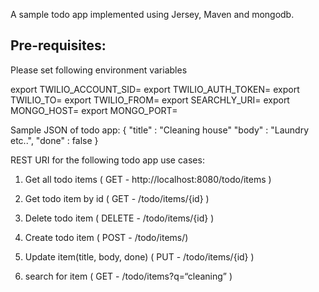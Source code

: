 A sample todo app implemented using Jersey, Maven and mongodb.

Pre-requisites:
---------------

Please set following environment variables

export TWILIO_ACCOUNT_SID=
export TWILIO_AUTH_TOKEN=
export TWILIO_TO=
export TWILIO_FROM=
export SEARCHLY_URI=
export MONGO_HOST=
export MONGO_PORT=


Sample JSON of todo app:
{ "title" : "Cleaning house" "body" : "Laundry etc..", "done" : false }

REST URI for the following todo app use cases:


1. Get all todo items ( GET - http://localhost:8080/todo/items )

2. Get todo item by id ( GET - /todo/items/{id} )

3. Delete todo item ( DELETE - /todo/items/{id} )

4. Create todo item ( POST - /todo/items/)

5. Update item(title, body, done)  ( PUT - /todo/items/{id} )

6. search for item ( GET - /todo/items?q=“cleaning” )
